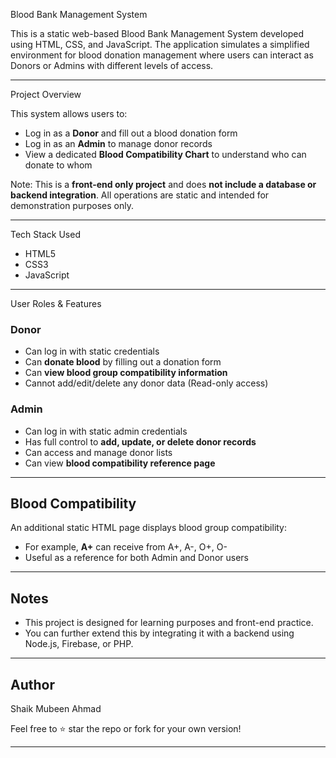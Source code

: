Blood Bank Management System

This is a static web-based Blood Bank Management System developed using HTML, CSS, and JavaScript. The application simulates a simplified environment for blood donation management where users can interact as Donors or Admins with different levels of access.

---

Project Overview

This system allows users to:
- Log in as a **Donor** and fill out a blood donation form
- Log in as an **Admin** to manage donor records
- View a dedicated **Blood Compatibility Chart** to understand who can donate to whom

Note: This is a **front-end only project** and does **not include a database or backend integration**. All operations are static and intended for demonstration purposes only.

---

Tech Stack Used

- HTML5
- CSS3
- JavaScript

---

User Roles & Features

### Donor
- Can log in with static credentials
- Can **donate blood** by filling out a donation form
- Can **view blood group compatibility information**
- Cannot add/edit/delete any donor data (Read-only access)

### Admin
- Can log in with static admin credentials
- Has full control to **add, update, or delete donor records**
- Can access and manage donor lists
- Can view **blood compatibility reference page**

---

## Blood Compatibility

An additional static HTML page displays blood group compatibility:
- For example, **A+** can receive from A+, A-, O+, O-
- Useful as a reference for both Admin and Donor users

---


## Notes

- This project is designed for learning purposes and front-end practice.
- You can further extend this by integrating it with a backend using Node.js, Firebase, or PHP.

---

##  Author

Shaik Mubeen Ahmad

Feel free to ⭐ star the repo or fork for your own version!

---




